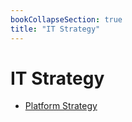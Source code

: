 ```yaml
---
bookCollapseSection: true
title: "IT Strategy"
---
```

# IT Strategy

* [Platform Strategy](platform-strategy/index.md)
